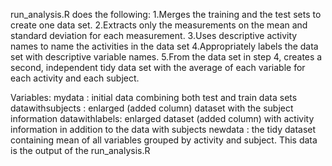 run_analysis.R does the following:
1.Merges the training and the test sets to create one data set.
2.Extracts only the measurements on the mean and standard deviation for each measurement. 
3.Uses descriptive activity names to name the activities in the data set
4.Appropriately labels the data set with descriptive variable names. 
5.From the data set in step 4, creates a second, independent tidy data set with the average of each variable for each activity and each subject.

Variables:
mydata : initial data combining both test and train data sets
datawithsubjects : enlarged (added column) dataset with the subject information
datawithlabels: enlarged dataset (added column) with activity information in addition to the data with subjects
newdata : the tidy dataset containing mean of all variables grouped by activity and subject. This data is the output of the run_analysis.R
